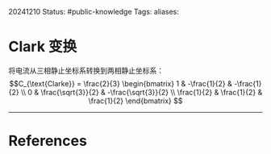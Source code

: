 20241210
Status: #public-knowledge
Tags: 
aliases: 
# Clark 变换
将电流从三相静止坐标系转换到两相静止坐标系：
$$C_{\text{Clarke}} = \frac{2}{3}
\begin{bmatrix}
1 & -\frac{1}{2} & -\frac{1}{2} \\
0 & \frac{\sqrt{3}}{2} & -\frac{\sqrt{3}}{2} \\
\frac{1}{2} & \frac{1}{2} & \frac{1}{2}
\end{bmatrix}
$$






---
# References
